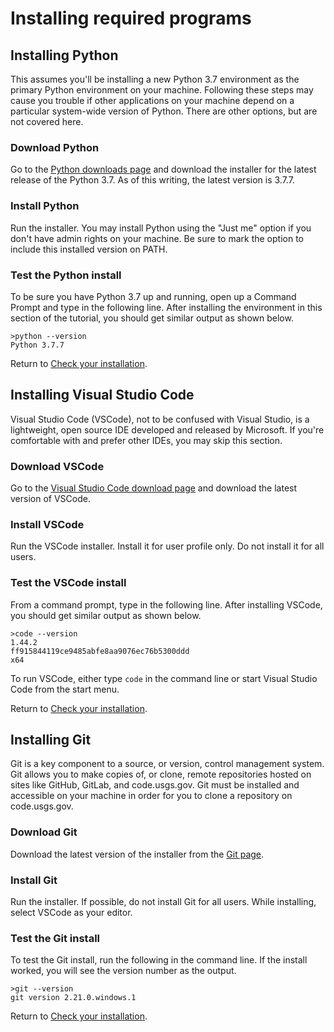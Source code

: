 # Installing required programs

## Installing Python
This assumes you'll be installing a new Python 3.7 environment as the primary
Python environment on your machine. Following these steps may cause you trouble
if other applications on your machine depend on a particular system-wide
version of Python. There are other options, but are not covered here.

### Download Python
Go to the [Python downloads page][1] and download the installer for the latest
release of the Python 3.7. As of this writing, the latest version is 3.7.7.

### Install Python
Run the installer. You may install Python using the "Just me" option if you
don't have admin rights on your machine. Be sure to mark the option to include
this installed version on PATH.

### Test the Python install
To be sure you have Python 3.7 up and running, open up a Command Prompt and
type in the following line. After installing the environment in this section of
the tutorial, you should get similar output as shown below.

```
>python --version
Python 3.7.7
```

Return to [Check your installation][4].

## Installing Visual Studio Code
Visual Studio Code (VSCode), not to be confused with Visual Studio, is a
lightweight, open source IDE developed and released by Microsoft. If you're
comfortable with and prefer other IDEs, you may skip this section.

### Download VSCode
Go to the [Visual Studio Code download page][2] and download the latest version
of VSCode.

### Install VSCode
Run the VSCode installer. Install it for user profile only. Do not install it
for all users.

### Test the VSCode install
From a command prompt, type in the following line. After installing VSCode, you
should get similar output as shown below.

```
>code --version
1.44.2
ff915844119ce9485abfe8aa9076ec76b5300ddd
x64
```

To run VSCode, either type `code` in the command line or start Visual Studio
Code from the start menu.

Return to [Check your installation][4].

## Installing Git
Git is a key component to a source, or version, control management system. Git
allows you to make copies of, or clone, remote repositories hosted on sites
like GitHub, GitLab, and code.usgs.gov. Git must be installed and accessible on
your machine in order for you to clone a repository on code.usgs.gov.

### Download Git
Download the latest version of the installer from the [Git page][3].

### Install Git
Run the installer. If possible, do not install Git for all users. While
installing, select VSCode as your editor.

### Test the Git install
To test the Git install, run the following in the command line. If the install
worked, you will see the version number as the output.

```
>git --version
git version 2.21.0.windows.1
```

Return to [Check your installation][4].

[1]: https://www.python.org/downloads/
[2]: https://code.visualstudio.com/download
[3]: https://git-scm.com/
[4]: setup.md#check-your-installation
